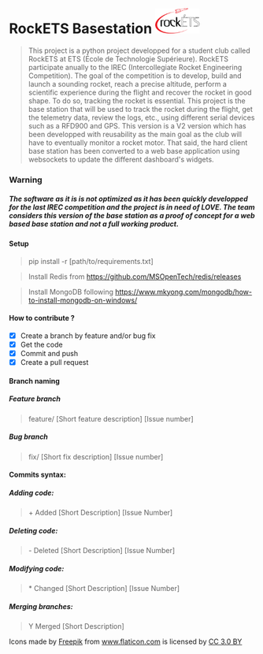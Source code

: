 # RockETS Basestation <img src="/images/logo.png" width="90" vertical-align="bottom">

>This project is a python project developped for a student club called RockETS at ETS (École de Technologie Supérieure). RockETS participate anually to the IREC (Intercollegiate Rocket Engineering Competition). The goal of the competition is to develop, build and launch a sounding rocket, reach a precise altitude, perform a scientific experience during the flight and recover the rocket in good shape. To do so, tracking the rocket is essential. This project is the base station that will be used to track the rocket during the flight, get the telemetry data, review the logs, etc., using different serial devices such as a RFD900 and GPS. This version is a V2 version which has been developped with reusability as the main goal as the club will have to eventually monitor a rocket motor. That said, the hard client base station has been converted to a web base application using websockets to update the different dashboard's widgets. 

### Warning
##### The software as it is is not optimized as it has been quickly developped for the last IREC competition and the project is in need of LOVE. The team considers this version of the base station as a proof of concept for a web based base station and not a full working product.

#### Setup
> pip install -r [path/to/requirements.txt]

> Install Redis from https://github.com/MSOpenTech/redis/releases

> Install MongoDB following https://www.mkyong.com/mongodb/how-to-install-mongodb-on-windows/

#### How to contribute ?
- [X] Create a branch by feature and/or bug fix
- [X] Get the code
- [X] Commit and push
- [X] Create a pull request

#### Branch naming

##### Feature branch
> feature/ [Short feature description] [Issue number]

##### Bug branch
> fix/ [Short fix description] [Issue number]

#### Commits syntax:

##### Adding code:
> \+ Added [Short Description] [Issue Number]

##### Deleting code:
> \- Deleted [Short Description] [Issue Number]

##### Modifying code:
> \* Changed [Short Description] [Issue Number]

##### Merging branches:
> Y Merged [Short Description]

Icons made by <a href="http://www.flaticon.com/authors/freepik" title="Freepik">Freepik</a> from <a href="http://www.flaticon.com" title="Flaticon">www.flaticon.com</a> is licensed by <a href="http://creativecommons.org/licenses/by/3.0/" title="Creative Commons BY 3.0" target="_blank">CC 3.0 BY</a>
